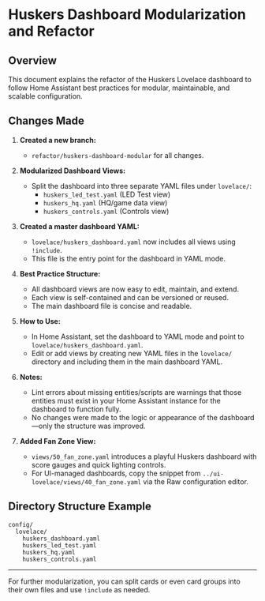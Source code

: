 # Huskers Dashboard Modularization and Refactor

## Overview
This document explains the refactor of the Huskers Lovelace dashboard to follow Home Assistant best practices for modular, maintainable, and scalable configuration.

## Changes Made

1. **Created a new branch:**
   - `refactor/huskers-dashboard-modular` for all changes.

2. **Modularized Dashboard Views:**
   - Split the dashboard into three separate YAML files under `lovelace/`:
     - `huskers_led_test.yaml` (LED Test view)
     - `huskers_hq.yaml` (HQ/game data view)
     - `huskers_controls.yaml` (Controls view)

3. **Created a master dashboard YAML:**
   - `lovelace/huskers_dashboard.yaml` now includes all views using `!include`.
   - This file is the entry point for the dashboard in YAML mode.

4. **Best Practice Structure:**
   - All dashboard views are now easy to edit, maintain, and extend.
   - Each view is self-contained and can be versioned or reused.
   - The main dashboard file is concise and readable.

5. **How to Use:**
   - In Home Assistant, set the dashboard to YAML mode and point to `lovelace/huskers_dashboard.yaml`.
   - Edit or add views by creating new YAML files in the `lovelace/` directory and including them in the main dashboard YAML.

6. **Notes:**
   - Lint errors about missing entities/scripts are warnings that those entities must exist in your Home Assistant instance for the dashboard to function fully.
   - No changes were made to the logic or appearance of the dashboard—only the structure was improved.
7. **Added Fan Zone View:**
   - `views/50_fan_zone.yaml` introduces a playful Huskers dashboard with score gauges and quick lighting controls.
   - For UI-managed dashboards, copy the snippet from `../ui-lovelace/views/40_fan_zone.yaml` via the Raw configuration editor.

## Directory Structure Example

```
config/
  lovelace/
    huskers_dashboard.yaml
    huskers_led_test.yaml
    huskers_hq.yaml
    huskers_controls.yaml
```

---

For further modularization, you can split cards or even card groups into their own files and use `!include` as needed.
